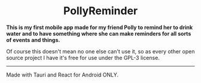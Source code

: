 <h1 align="center">PollyReminder</h1>
<b>This is my first mobile app made for my friend Polly to remind her to drink water and to have something where she can make reminders for all sorts of events and things.</b>

<br>

Of course this doesn't mean no one else can't use it, so as every other open source project I have it's free for use under the GPL-3 license.

---

Made with Tauri and React for Android ONLY.